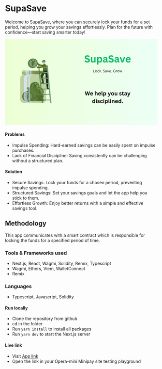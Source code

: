 # SupaSave

Welcome to SupaSave, where you can securely lock your funds 
for a set period, helping you grow your savings effortlessly. 
Plan for the future with confidence—start saving smarter today!

![banner](./assets/banner.jpg)

#### Problems
- Impulse Spending: Hard-earned savings can be easily spent on impulse purchases.
- Lack of Financial Discipline: Saving consistently can be challenging without a structured plan.

#### Solution
- Secure Savings: Lock your funds for a chosen period, preventing impulse spending.
- Structured Savings: Set your savings goals and let the app help you stick to them.
- Effortless Growth: Enjoy better returns with a simple and effective savings tool.



## Methodology
This app communicates with a smart contract which is 
responsible for locking the funds for a specified period of time.


### Tools & Frameworks used
- Next.js, React, Wagmi, Solidity, Remix, Typescript
- Wagmi, Ethers, Viem, WalletConnect
- Remix

### Languages

- Typescript, Javascript, Solidity

#### Run locally
- Clone the repository from github
- cd in the folder
- Run `yarn install` to install all packages
- Run `yarn dev` to start the Next.js server


#### Live link
- Visit [App link](https://supa-save.vercel.app//)
- Open the link in your Opera-mini Minipay site testing playground



